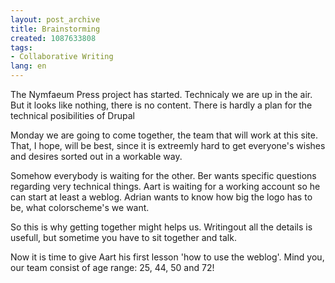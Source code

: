 ```yaml
---
layout: post_archive
title: Brainstorming
created: 1087633808
tags:
- Collaborative Writing
lang: en
---
```

The Nymfaeum Press project has started. Technicaly we are up in the air. But it looks like nothing, there is no content. There is hardly a plan for the technical posibilities of Drupal

Monday we are going to come together, the team that will work at this site. That, I hope, will be best, since it is extreemly hard to get everyone's wishes and desires sorted out in a workable way.

Somehow everybody is waiting for the other. Ber wants specific questions regarding very technical things. Aart is waiting for a working account so he can start at least a weblog. Adrian wants to know how big the logo has to be, what colorscheme's we want.

So this is why getting together might helps us. Writingout all the details is usefull, but sometime you have to sit together and talk.

Now it is time to give Aart his first lesson 'how to use the weblog'. Mind you, our team consist of age range: 25, 44, 50 and 72!

